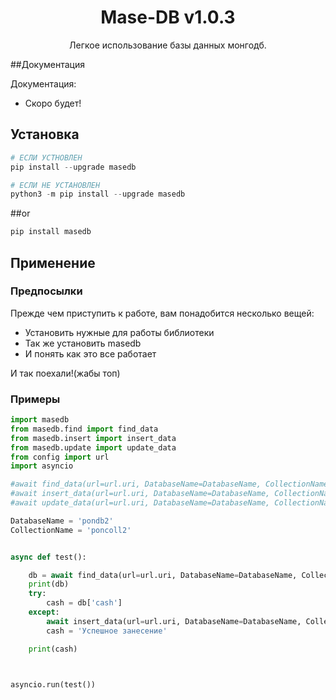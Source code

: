 <h1 align=center>Mase-DB v1.0.3</h1>
<p align=center>Легкое использование базы данных монгодб.</p>

##Документация

Документация:
 - Скоро будет!

## Установка
```py
# ЕСЛИ УСТНОВЛЕН
pip install --upgrade masedb

# ЕСЛИ НЕ УСТАНОВЛЕН
python3 -m pip install --upgrade masedb
```
##or
```py
pip install masedb
```

## Применение
### Предпосылки
Прежде чем приступить к работе, вам понадобится несколько вещей:
 - Установить нужные для работы библиотеки
 - Так же установить masedb 
 - И понять как это все работает
 
 И так поехали!(жабы топ)

### Примеры
```py
import masedb
from masedb.find import find_data
from masedb.insert import insert_data
from masedb.update import update_data
from config import url
import asyncio

#await find_data(url=url.uri, DatabaseName=DatabaseName, CollectionName=CollectionName)
#await insert_data(url=url.uri, DatabaseName=DatabaseName, CollectionName=CollectionName, param={'name': 'mark'})
#await update_data(url=url.uri, DatabaseName=DatabaseName, CollectionName=CollectionName, param1={'name': 'mark'}, param2={'$set':{'let': 10}})

DatabaseName = 'pondb2'
CollectionName = 'poncoll2'


async def test():

	db = await find_data(url=url.uri, DatabaseName=DatabaseName, CollectionName=CollectionName)
	print(db)
	try: 
		cash = db['cash']
	except:
		await insert_data(url=url.uri, DatabaseName=DatabaseName, CollectionName=CollectionName, param={'cash': 19})
		cash = 'Успешное занесение'

	print(cash)



asyncio.run(test())

```


<br>
